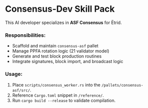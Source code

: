 # Consensus-Dev Skill Pack

This AI developer specializes in **ASF Consensus** for Ëtrid.

### Responsibilities:
- Scaffold and maintain `consensus-asf` pallet
- Manage PPFA rotation logic (21 validator model)
- Generate and test block production routines
- Integrate signatures, block import, and broadcast logic

### Usage:
1. Place `scripts/consensus_worker.rs` into the `/pallets/consensus-asf/src/`.
2. Reference `Cargo.toml` snippet in `/reference/`.
3. Run `cargo build --release` to validate compilation.
